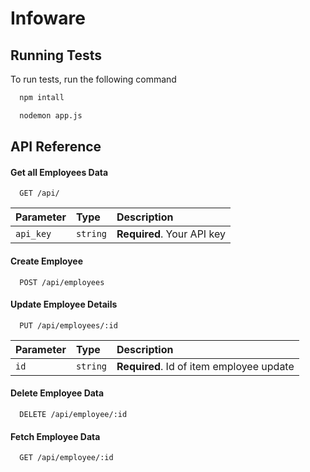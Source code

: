 # Infoware

## Running Tests

To run tests, run the following command

```bash
  npm intall
```

  
```bash
  nodemon app.js
```


## API Reference

#### Get all Employees Data 


```http
  GET /api/
```

| Parameter | Type     | Description                |
| :-------- | :------- | :------------------------- |
| `api_key` | `string` | **Required**. Your API key |

#### Create Employee 

```http
  POST /api/employees
```

#### Update Employee Details 

```http
  PUT /api/employees/:id
```

| Parameter | Type     | Description                       |
| :-------- | :------- | :-------------------------------- |
| `id`      | `string` | **Required**. Id of item employee update  


#### Delete Employee Data

```http
  DELETE /api/employee/:id
```

#### Fetch Employee Data

```http
  GET /api/employee/:id
```
